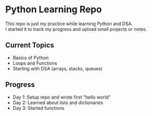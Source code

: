 # Python Learning Repo

This repo is just my practice while learning Python and DSA.  
I started it to track my progress and upload small projects or notes.

## Current Topics
- Basics of Python
- Loops and Functions
- Starting with DSA (arrays, stacks, queues)

## Progress
- Day 1: Setup repo and wrote first "hello world"  
- Day 2: Learned about lists and dictionaries  
- Day 3: Started functions  

